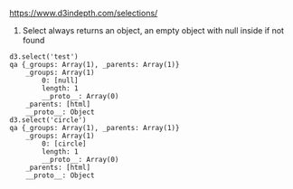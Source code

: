 https://www.d3indepth.com/selections/


1. Select always returns an object, an empty object with null inside if not found

```
d3.select('test')
qa {_groups: Array(1), _parents: Array(1)}
    _groups: Array(1)
        0: [null]
        length: 1
        __proto__: Array(0)
    _parents: [html]
    __proto__: Object
d3.select('circle')
qa {_groups: Array(1), _parents: Array(1)}
    _groups: Array(1)
        0: [circle]
        length: 1
        __proto__: Array(0)
    _parents: [html]
    __proto__: Object
```
